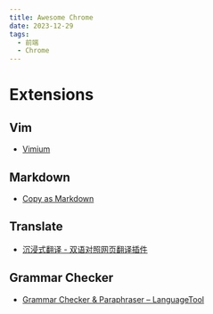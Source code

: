```yaml
---
title: Awesome Chrome
date: 2023-12-29
tags:
  - 前端
  - Chrome
---
```


# Extensions

## Vim

- [Vimium](https://chromewebstore.google.com/detail/vimium/dbepggeogbaibhgnhhndojpepiihcmeb)

## Markdown

- [Copy as Markdown](https://chromewebstore.google.com/detail/copy-as-markdown/fkeaekngjflipcockcnpobkpbbfbhmdn)

## Translate

- [沉浸式翻译 - 双语对照网页翻译插件](https://immersivetranslate.com/)

## Grammar Checker

- [Grammar Checker & Paraphraser – LanguageTool](https://chromewebstore.google.com/detail/grammar-checker-paraphras/oldceeleldhonbafppcapldpdifcinji?hl=en-US&utm_source=ext_sidebar)
